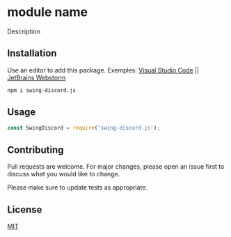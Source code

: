 # module name

Description

## Installation

Use an editor to add this package.
Exemples: [Visual Studio Code](https://code.visualstudio.com/) || [JetBrains Webstorm](https://www.jetbrains.com/webstorm/)

```bash
npm i swing-discord.js
```

## Usage

```javascript
const SwingDiscord = require('swing-discord.js');


```

## Contributing
Pull requests are welcome. For major changes, please open an issue first to discuss what you would like to change.

Please make sure to update tests as appropriate.

## License
[MIT](https://choosealicense.com/licenses/mit/)